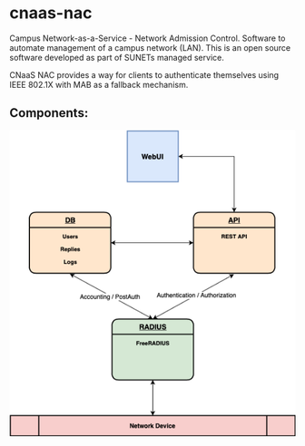 # cnaas-nac
Campus Network-as-a-Service - Network Admission Control. Software to automate management of a campus network (LAN). This is an open source software developed as part of SUNETs managed service.

CNaaS NAC provides a way for clients to authenticate themselves using IEEE 802.1X with MAB as a fallback mechanism.

## Components:

![CNaaS component architecture](nac-components-20200323.png?raw=true)
